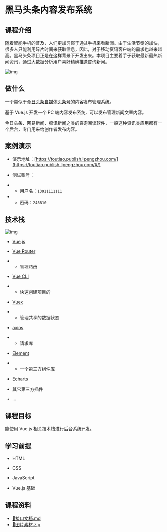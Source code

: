 # 黑马头条内容发布系统

## 课程介绍

随着智能手机的普及，人们更加习惯于通过手机来看新闻。由于生活节奏的加快，很多人只能利用碎片时间来获取信息，因此，对于移动资讯客户端的需求也越来越高。黑马头条项目正是在这样背景下开发出来。本项目主要着手于获取最新最热新闻资讯，通过大数据分析用户喜好精确推送咨询新闻。

![img](https://cdn.nlark.com/yuque/0/2020/png/152778/1604848357062-c6b11347-9136-4721-96aa-70467551d681.png)

## 做什么

一个类似于[今日头条自媒体头条号](http://mp.toutiao.com/profile_v3/index)的内容发布管理系统。

基于 Vue.js 开发一个 PC 端内容发布系统，可以发布管理新闻文章内容。

今日头条、网易新闻、腾讯新闻之类的咨询阅读软件，一般这种资讯类应用都有一个后台，专门用来给创作者发布内容。

## 案例演示

- 演示地址：[https://toutiao.publish.lipengzhou.com/](https://toutiao.publish.lipengzhou.com/#/)
- 测试账号：

- - 用户名：`13911111111`

- - 密码：`246810`

## 技术栈

![img](https://cdn.nlark.com/yuque/0/2020/png/152778/1604848370689-64da4703-a9ca-477c-9266-83de46897a81.png)

- [Vue.js](https://cn.vuejs.org/)

- [Vue Router](https://router.vuejs.org/)

- - 管理路由

- [Vue CLI](https://cli.vuejs.org/)

- - 快速创建项目的

- [Vuex](https://vuex.vuejs.org/zh/)

- - 管理共享的数据状态

- [axios](https://github.com/axios/axios)

- - 请求库

- [Element](https://element.eleme.io/)

- - 一个第三方组件库

- [Echarts](https://echarts.baidu.com/)

- 其它第三方插件

- ...

## 课程目标

能使用 Vue.js 相关技术栈进行后台系统开发。

## 学习前提

- HTML

- CSS

- JavaScript

- Vue.js 基础

## 课程资料

- [📎接口文档.md](https://www.yuque.com/attachments/yuque/0/2021/md/152778/1620632886183-3628e891-7005-4829-8a5b-8a8766522782.md)
- [📎图片素材.zip](https://www.yuque.com/attachments/yuque/0/2021/zip/152778/1620632910441-ae25ef09-f025-4370-9990-1a3f075cc954.zip)

